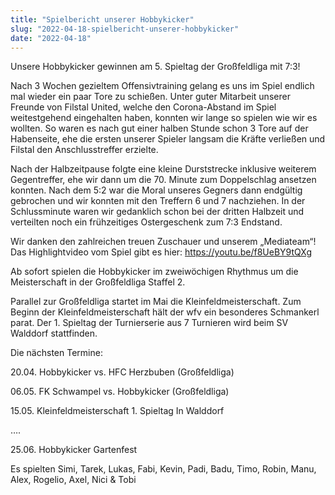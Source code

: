 ```yaml
---
title: "Spielbericht unserer Hobbykicker"
slug: "2022-04-18-spielbericht-unserer-hobbykicker"
date: "2022-04-18"
---
```

Unsere Hobbykicker gewinnen am 5. Spieltag der Großfeldliga mit 7:3!

Nach 3 Wochen gezieltem Offensivtraining gelang es uns im Spiel endlich mal wieder ein paar Tore zu schießen. Unter guter Mitarbeit unserer Freunde von Filstal United, welche den Corona-Abstand im Spiel weitestgehend eingehalten haben, konnten wir lange so spielen wie wir es wollten. So waren es nach gut einer halben Stunde schon 3 Tore auf der Habenseite, ehe die ersten unserer Spieler langsam die Kräfte verließen und Filstal den Anschlusstreffer erzielte.

Nach der Halbzeitpause folgte eine kleine Durststrecke inklusive weiterem Gegentreffer, ehe wir dann um die 70. Minute zum Doppelschlag ansetzen konnten. Nach dem 5:2 war die Moral unseres Gegners dann endgültig gebrochen und wir konnten mit den Treffern 6 und 7 nachziehen. In der Schlussminute waren wir gedanklich schon bei der dritten Halbzeit und verteilten noch ein frühzeitiges Ostergeschenk zum 7:3 Endstand.



Wir danken den zahlreichen treuen Zuschauer und unserem „Mediateam“! Das Highlightvideo vom Spiel gibt es hier: <a href="https://youtu.be/f8UeBY9tQXg">https://youtu.be/f8UeBY9tQXg</a>



Ab sofort spielen die Hobbykicker im zweiwöchigen Rhythmus um die Meisterschaft in der Großfeldliga Staffel 2.

Parallel zur Großfeldliga startet im Mai die Kleinfeldmeisterschaft. Zum Beginn der Kleinfeldmeisterschaft hält der wfv ein besonderes Schmankerl parat. Der 1. Spieltag der Turnierserie aus 7 Turnieren wird beim SV Walddorf stattfinden.



Die nächsten Termine:

20.04. Hobbykicker vs. HFC Herzbuben (Großfeldliga)

06.05. FK Schwampel vs. Hobbykicker (Großfeldliga)

15.05. Kleinfeldmeisterschaft 1. Spieltag In Walddorf

….

25.06. Hobbykicker Gartenfest



Es spielten Simi, Tarek, Lukas, Fabi, Kevin, Padi, Badu, Timo, Robin, Manu, Alex, Rogelio, Axel, Nici &amp; Tobi

